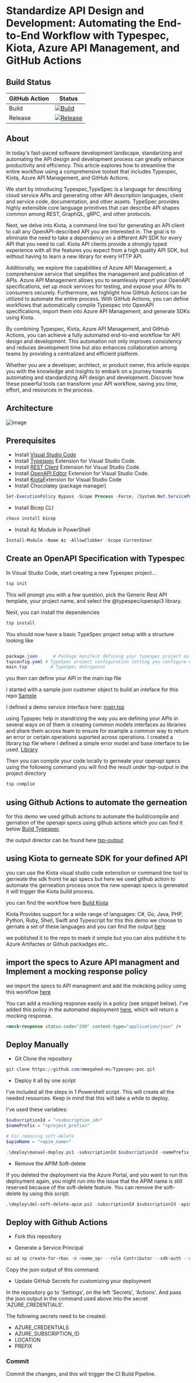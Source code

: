 # Standardize API Design and Development: Automating the End-to-End Workflow with Typespec, Kiota, Azure API Management, and GitHub Actions

## Build Status

| GitHub Action | Status |
| ----------- | ----------- |
| Build | [![Build](https://github.com/mmegahed-ms/Typespec-poc/actions/workflows/build.yml/badge.svg?branch=main)](https://github.com/mmegahed-ms/Typespec-poc/actions/workflows/build.yml) |
| Release | [![Release](https://github.com/mmegahed-ms/Typespec-poc/actions/workflows/release.yml/badge.svg)](https://github.com/mmegahed-ms/Typespec-poc/actions/workflows/release.yml) |

## About

In today's fast-paced software development landscape, standarizing and automating the API design and development process can greatly enhance productivity and efficiency. This article explores how to streamline the entire workflow using a comprehensive toolset that includes Typespec, Kiota, Azure API Management, and GitHub Actions.

We start by introducing Typespec,TypeSpec is a language for describing cloud service APIs and generating other API description languages, client and service code, documentation, and other assets. TypeSpec provides highly extensible core language primitives that can describe API shapes common among REST, GraphQL, gRPC, and other protocols.

Next, we delve into Kiota, a command line tool for generating an API client to call any OpenAPI-described API you are interested in. The goal is to eliminate the need to take a dependency on a different API SDK for every API that you need to call. Kiota API clients provide a strongly typed experience with all the features you expect from a high quality API SDK, but without having to learn a new library for every HTTP API.


Additionally, we explore the capabilities of Azure API Management, a comprehensive service that simplifies the management and publication of APIs. Azure API Management allows you to seamlessly import your OpenAPI specifications, set up mock services for testing, and expose your APIs to consumers securely. Furthermore, we highlight how GitHub Actions can be utilized to automate the entire process. With GitHub Actions, you can define workflows that automatically compile Typespec into OpenAPI specifications, import them into Azure API Management, and generate SDKs using Kiota.

By combining Typespec, Kiota, Azure API Management, and GitHub Actions, you can achieve a fully automated end-to-end workflow for API design and development. This automation not only improves consistency and reduces development time but also enhances collaboration among teams by providing a centralized and efficient platform.

Whether you are a developer, architect, or product owner, this article equips you with the knowledge and insights to embark on a journey towards automating and standardizing API design and development. Discover how these powerful tools can transform your API workflow, saving you time, effort, and resources in the process.

## Architecture

![image](https://github.com/mmegahed-ms/Typespec-poc/blob/ca7e5ace6de5bb892d7b860002bfcb0af40d2287/docs/images/Typspec-kiota-arch.png)

## Prerequisites

* Install [Visual Studio Code](https://code.visualstudio.com/download)
* Install [Typespec](https://microsoft.github.io/typespec/introduction/installation) Extension for Visual Studio Code.
* Install [REST Client](https://marketplace.visualstudio.com/items?itemName=humao.rest-client) Extension for Visual Studio Code.
* Install [OpenAPI Editor](https://marketplace.visualstudio.com/items?itemName=42Crunch.vscode-openapi) Extension for Visual Studio Code.
* Install [Kiota](https://marketplace.visualstudio.com/items?itemName=ms-graph.kiota)Extension for Visual Studio Code
* Install Chocolatey (package manager)

```ps1
Set-ExecutionPolicy Bypass -Scope Process -Force; [System.Net.ServicePointManager]::SecurityProtocol = [System.Net.ServicePointManager]::SecurityProtocol -bor 3072; iex ((New-Object System.Net.WebClient).DownloadString('https://community.chocolatey.org/install.ps1'))
```

* Install Bicep CLI

```ps1
choco install bicep
```

* Install Az Module in PowerShell

```ps1
Install-Module -Name Az -AllowClobber -Scope CurrentUser
```

## Create an OpenAPI Specification with Typespec

In Visual Studio Code, start creating a new Typespec project...

```ps1
tsp init
```
This will prompt you with a few question, pick the Generic Rest API template, your project name, and select the @typespec/openapi3 library.

Next, you can install the dependencies

```ps1
tsp install
```

You should now have a basic TypeSpec project setup with a structure looking like

```ps1

package.json      # Package manifest defining your typespec project as a node package.
tspconfig.yaml # TypeSpec project configuration letting you configure emitters, emitter options, compiler options, etc.
main.tsp         # TypeSpec entrypoint
```
you then can define your API in the main.tsp file 
 
I started with a sample json customer object to build an inteface for this repo 
[Sample](https://github.com/mmegahed-ms/Typespec-poc/blob/5639d46603e780740633b7b0d47c3c9d9251f801/sample.json)

I defined a demo service interface here:
[main.tsp](https://github.com/mmegahed-ms/Typespec-poc/blob/6d0e21e01e22cd4e78c1e21cfc390559d22c4f63/main.tsp)


using Typspec help in standrizing the way you are defining your APIs in several ways on of them is creating common models interfaces as libraries and share them across team to ensure for example a common way to return an error or certain operations suported across operations. I created a library.tsp file where I defined a simple error model and base interface to be used.
[Library](https://github.com/mmegahed-ms/Typespec-poc/blob/6d0e21e01e22cd4e78c1e21cfc390559d22c4f63/library.tsp)

Then you can compile your code locally to gerneate your openapi specs using the following command you will find the result under tsp-output in the project directory

```ps1
tsp complie
```

## using Github Actions to automate the gerneation

for this demo we used github actions to automate the build/compile and gernation of the openapi specs using github actions which you can find it below
[Build Typespec](.github/workflows/Build-Typespec.yml)

the output director can be found here
[tsp-output](tsp-output/@typespec/openapi3)

## using Kiota to gerneate SDK for your defined API 

you can use the Kiota visual studio code extenstion or command line tool to gerneate the sdk fromt he api specs 
but here we used github action to automate the gerneation process once the new openapi specs is gerenated it will trigger the Kiota build process.

you can find the workflow here
[Build Kiota](.github/workflows/build-Kiota.yml)

Kiota Provides support for a wide range of languages: C#, Go, Java, PHP, Python, Ruby, Shell, Swift and Typescript for this this demo we choose to gernate a set of these languages and you can find the output [here](kiota-output/client-sdk)

we published it to the repo to maek it simple but you can alos publishe it to Azure Artifactes or Github packadges etc..




## import the specs to Azure API managment and Implement a mocking response policy

we import the specs to API managment and add the mokcking policy using this workflow [here](.github/workflows/release.yml)

You can add a mocking response easily in a policy (see snippet below). I've added this policy in the automated deployment [here](deploy/release/policies/api_policy.xml), which will return a mocking response.

```xml
<mock-response status-code="200" content-type="application/json" />
```

## Deploy Manually

* Git Clone the repository

```ps1
git clone https://github.com/mmegahed-ms/Typespec-poc.git
```

* Deploy it all by one script

I've included all the steps in 1 Powershell script. This will create all the needed resources. Keep in mind that this will take a while to deploy.

I've used these variables:

```ps1
$subscriptionId = "<subscription_id>"
$namePrefix = "<project_prefix>"

# For removing soft-delete
$apimName = "<apim_name>"
```

```ps1
.\deploy\manual-deploy.ps1 -subscriptionId $subscriptionId -namePrefix $namePrefix
```

* Remove the APIM Soft-delete

If you deleted the deployment via the Azure Portal, and you want to run this deployment again, you might run into the issue that the APIM name is still reserved because of the soft-delete feature. You can remove the soft-delete by using this script:

```ps1
.\deploy\del-soft-delete-apim.ps1 -subscriptionId $subscriptionId -apimName $apimName
```

## Deploy with Github Actions

* Fork this repository

* Generate a Service Principal

```ps1
az ad sp create-for-rbac -n <name_sp> --role Contributor --sdk-auth --scopes /subscriptions/<subscription_id>
```

Copy the json output of this command.

* Update GitHub Secrets for customizing your deployment

In the repository go to 'Settings', on the left 'Secrets', 'Actions'.
And pass the json output in the command used above into the secret 'AZURE_CREDENTIALS'.

The following secrets need to be created:

* AZURE_CREDENTIALS
* AZURE_SUBSCRIPTION_ID
* LOCATION
* PREFIX

### Commit

Commit the changes, and this will trigger the CI Build Pipeline.
